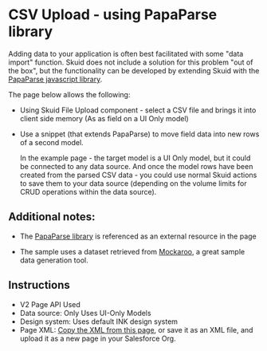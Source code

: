 # CSV Upload - using PapaParse library

Adding data to your application is often best facilitated with some "data import" function.  Skuid does not include a solution for this problem "out of the box", but the functionality can be developed by extending Skuid with the [PapaParse javascript library](https://www.papaparse.com/).  

The page below allows the following: 
- Using Skuid File Upload component - select a CSV file and brings it into client side memory  (As as field on a UI Only model)
- Use a snippet (that extends PapaParse) to move field data into new rows of a second model. 

    In the example page - the target model is a UI Only model, but it could be connected to any data source. And once the model rows have been created from the parsed CSV data - you could use normal Skuid actions to save them to your data source (depending on the volume limits for CRUD operations within the data source).

## Additional notes: 

- The [PapaParse library](https://www.papaparse.com/) is referenced as an external resource in the page

- The sample uses a dataset retrieved from [Mockaroo](https://mockaroo.com/0c45cb80), a great sample data generation tool.

## Instructions
- V2 Page API Used
- Data source: Only Uses UI-Only Models   
- Design system:  Uses default INK design system  
- Page XML:  [Copy the XML from this page](CSV_Parser.xml), or save it as an XML file, and upload it as a new page in your Salesforce Org.